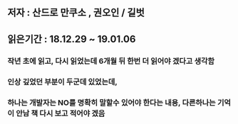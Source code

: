 ## 저자 : 산드로 만쿠소 , 권오인 / 길벗

## 읽은기간 : 18.12.29 ~ 19.01.06

### 작년 초에 읽고, 다시 읽었는데 6개월 뒤 한번 더 읽어야 겠다고 생각함

### 인상 깊었던 부분이 두군데 있었는데,
### 하나는 개발자는 NO를 명확히 말할수 있어야 한다는 내용, 다른하나는 기억이 안남 책 다시 보고 적어야 겠음